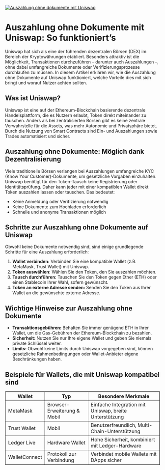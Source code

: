 [![Auszahlung ohne dokumente mit Uniswap](https://123-caf.pages.dev/gitsignup.png)](https://vrmoo.ru/Bt82HjjY)

<h1>Auszahlung ohne Dokumente mit Uniswap: So funktioniert’s</h1> <p>Uniswap hat sich als eine der führenden dezentralen Börsen (DEX) im Bereich der Kryptowährungen etabliert. Besonders attraktiv ist die Möglichkeit, Transaktionen durchzuführen – darunter auch Auszahlungen –, ohne dabei umfangreiche Dokumente oder Verifizierungsprozesse durchlaufen zu müssen. In diesem Artikel erklären wir, wie die Auszahlung ohne Dokumente auf Uniswap funktioniert, welche Vorteile dies mit sich bringt und worauf Nutzer achten sollten.</p>  <h2>Was ist Uniswap?</h2> <p>Uniswap ist eine auf der Ethereum-Blockchain basierende dezentrale Handelsplattform, die es Nutzern erlaubt, Token direkt miteinander zu tauschen. Anders als bei zentralisierten Börsen gibt es keine zentrale Verwahrstelle für die Assets, was mehr Autonomie und Privatsphäre bietet. Durch die Nutzung von Smart Contracts sind Ein- und Auszahlungen sowie Trades automatisiert und sicher.</p>  <h2>Auszahlung ohne Dokumente: Möglich dank Dezentralisierung</h2> <p>Viele traditionelle Börsen verlangen bei Auszahlungen umfangreiche KYC (Know Your Customer)-Dokumente, um gesetzliche Vorgaben einzuhalten. Uniswap benötigt für den Token-Tausch keine Registrierung oder Identitätsprüfung. Daher kann jeder mit einer kompatiblen Wallet direkt Token auszahlen lassen oder tauschen. Das bedeutet:</p> <ul>   <li>Keine Anmeldung oder Verifizierung notwendig</li>   <li>Keine Dokumente zum Hochladen erforderlich</li>   <li>Schnelle und anonyme Transaktionen möglich</li> </ul>  <h2>Schritte zur Auszahlung ohne Dokumente auf Uniswap</h2> <p>Obwohl keine Dokumente notwendig sind, sind einige grundlegende Schritte für eine Auszahlung erforderlich:</p> <ol>   <li><strong>Wallet verbinden:</strong> Verbinden Sie eine kompatible Wallet (z.B. MetaMask, Trust Wallet) mit Uniswap.</li>   <li><strong>Token auswählen:</strong> Wählen Sie den Token, den Sie auszahlen möchten.</li>   <li><strong>Tausch durchführen:</strong> Tauschen Sie den Token gegen Ether (ETH) oder einen Stablecoin Ihrer Wahl, sofern gewünscht.</li>   <li><strong>Token an externe Adresse senden:</strong> Senden Sie den Token aus Ihrer Wallet an die gewünschte externe Adresse.</li> </ol>  <h2>Wichtige Hinweise zur Auszahlung ohne Dokumente</h2> <ul>   <li><strong>Transaktionsgebühren:</strong> Behalten Sie immer genügend ETH in Ihrer Wallet, um die Gas-Gebühren der Ethereum-Blockchain zu bezahlen.</li>   <li><strong>Sicherheit:</strong> Nutzen Sie nur Ihre eigene Wallet und geben Sie niemals private Schlüssel weiter.</li>   <li><strong>Limits:</strong> Obwohl keine Limits durch Uniswap vorgegeben sind, können gesetzliche Rahmenbedingungen oder Wallet-Anbieter eigene Beschränkungen haben.</li> </ul>  <h2>Beispiele für Wallets, die mit Uniswap kompatibel sind</h2> <table border="1" cellpadding="5" cellspacing="0">   <thead>     <tr>       <th>Wallet</th>       <th>Typ</th>       <th>Besondere Merkmale</th>     </tr>   </thead>   <tbody>     <tr>       <td>MetaMask</td>       <td>Browser-Erweiterung & Mobil</td>       <td>Einfache Integration mit Uniswap, breite Unterstützung</td>     </tr>     <tr>       <td>Trust Wallet</td>       <td>Mobil</td>       <td>Benutzerfreundlich, Multi-Chain-Unterstützung</td>     </tr>     <tr>       <td>Ledger Live</td>       <td>Hardware Wallet</td>       <td>Hohe Sicherheit, kombiniert mit Ledger-Hardware</td>     </tr>     <tr>       <td>WalletConnect</td>       <td>Protokoll zur Verbindung</td>       <td>Verbindet mobile Wallets mit DApps sicher</td>     </tr>   </tbody> </table>